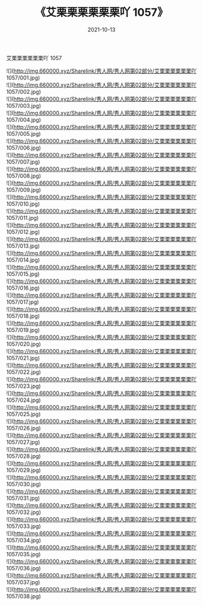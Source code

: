 ﻿---
layout: post
title:  《艾栗栗栗栗栗栗吖 1057》
date:   2021-10-13
img: http://img.660000.xyz/Sharelink/秀人网/秀人网第02部分/艾栗栗栗栗栗栗吖 1057/000.jpg
categories: [美女, 清纯, 唯美]
---

艾栗栗栗栗栗栗吖 1057

  ![](http://img.660000.xyz/Sharelink/秀人网/秀人网第02部分/艾栗栗栗栗栗栗吖 1057/001.jpg) <br> ![](http://img.660000.xyz/Sharelink/秀人网/秀人网第02部分/艾栗栗栗栗栗栗吖 1057/002.jpg) <br> ![](http://img.660000.xyz/Sharelink/秀人网/秀人网第02部分/艾栗栗栗栗栗栗吖 1057/003.jpg) <br> ![](http://img.660000.xyz/Sharelink/秀人网/秀人网第02部分/艾栗栗栗栗栗栗吖 1057/004.jpg) <br> ![](http://img.660000.xyz/Sharelink/秀人网/秀人网第02部分/艾栗栗栗栗栗栗吖 1057/005.jpg) <br> ![](http://img.660000.xyz/Sharelink/秀人网/秀人网第02部分/艾栗栗栗栗栗栗吖 1057/006.jpg) <br> ![](http://img.660000.xyz/Sharelink/秀人网/秀人网第02部分/艾栗栗栗栗栗栗吖 1057/007.jpg) <br> ![](http://img.660000.xyz/Sharelink/秀人网/秀人网第02部分/艾栗栗栗栗栗栗吖 1057/008.jpg) <br> ![](http://img.660000.xyz/Sharelink/秀人网/秀人网第02部分/艾栗栗栗栗栗栗吖 1057/009.jpg) <br> ![](http://img.660000.xyz/Sharelink/秀人网/秀人网第02部分/艾栗栗栗栗栗栗吖 1057/010.jpg) <br> ![](http://img.660000.xyz/Sharelink/秀人网/秀人网第02部分/艾栗栗栗栗栗栗吖 1057/011.jpg) <br> ![](http://img.660000.xyz/Sharelink/秀人网/秀人网第02部分/艾栗栗栗栗栗栗吖 1057/012.jpg) <br> ![](http://img.660000.xyz/Sharelink/秀人网/秀人网第02部分/艾栗栗栗栗栗栗吖 1057/013.jpg) <br> ![](http://img.660000.xyz/Sharelink/秀人网/秀人网第02部分/艾栗栗栗栗栗栗吖 1057/014.jpg) <br> ![](http://img.660000.xyz/Sharelink/秀人网/秀人网第02部分/艾栗栗栗栗栗栗吖 1057/015.jpg) <br> ![](http://img.660000.xyz/Sharelink/秀人网/秀人网第02部分/艾栗栗栗栗栗栗吖 1057/016.jpg) <br> ![](http://img.660000.xyz/Sharelink/秀人网/秀人网第02部分/艾栗栗栗栗栗栗吖 1057/017.jpg) <br> ![](http://img.660000.xyz/Sharelink/秀人网/秀人网第02部分/艾栗栗栗栗栗栗吖 1057/018.jpg) <br> ![](http://img.660000.xyz/Sharelink/秀人网/秀人网第02部分/艾栗栗栗栗栗栗吖 1057/019.jpg) <br> ![](http://img.660000.xyz/Sharelink/秀人网/秀人网第02部分/艾栗栗栗栗栗栗吖 1057/020.jpg) <br> ![](http://img.660000.xyz/Sharelink/秀人网/秀人网第02部分/艾栗栗栗栗栗栗吖 1057/021.jpg) <br> ![](http://img.660000.xyz/Sharelink/秀人网/秀人网第02部分/艾栗栗栗栗栗栗吖 1057/022.jpg) <br> ![](http://img.660000.xyz/Sharelink/秀人网/秀人网第02部分/艾栗栗栗栗栗栗吖 1057/023.jpg) <br> ![](http://img.660000.xyz/Sharelink/秀人网/秀人网第02部分/艾栗栗栗栗栗栗吖 1057/024.jpg) <br> ![](http://img.660000.xyz/Sharelink/秀人网/秀人网第02部分/艾栗栗栗栗栗栗吖 1057/025.jpg) <br> ![](http://img.660000.xyz/Sharelink/秀人网/秀人网第02部分/艾栗栗栗栗栗栗吖 1057/026.jpg) <br> ![](http://img.660000.xyz/Sharelink/秀人网/秀人网第02部分/艾栗栗栗栗栗栗吖 1057/027.jpg) <br> ![](http://img.660000.xyz/Sharelink/秀人网/秀人网第02部分/艾栗栗栗栗栗栗吖 1057/028.jpg) <br> ![](http://img.660000.xyz/Sharelink/秀人网/秀人网第02部分/艾栗栗栗栗栗栗吖 1057/029.jpg) <br> ![](http://img.660000.xyz/Sharelink/秀人网/秀人网第02部分/艾栗栗栗栗栗栗吖 1057/030.jpg) <br> ![](http://img.660000.xyz/Sharelink/秀人网/秀人网第02部分/艾栗栗栗栗栗栗吖 1057/031.jpg) <br> ![](http://img.660000.xyz/Sharelink/秀人网/秀人网第02部分/艾栗栗栗栗栗栗吖 1057/032.jpg) <br> ![](http://img.660000.xyz/Sharelink/秀人网/秀人网第02部分/艾栗栗栗栗栗栗吖 1057/033.jpg) <br> ![](http://img.660000.xyz/Sharelink/秀人网/秀人网第02部分/艾栗栗栗栗栗栗吖 1057/034.jpg) <br> ![](http://img.660000.xyz/Sharelink/秀人网/秀人网第02部分/艾栗栗栗栗栗栗吖 1057/035.jpg) <br> ![](http://img.660000.xyz/Sharelink/秀人网/秀人网第02部分/艾栗栗栗栗栗栗吖 1057/036.jpg) <br> ![](http://img.660000.xyz/Sharelink/秀人网/秀人网第02部分/艾栗栗栗栗栗栗吖 1057/037.jpg) <br> ![](http://img.660000.xyz/Sharelink/秀人网/秀人网第02部分/艾栗栗栗栗栗栗吖 1057/038.jpg) <br>